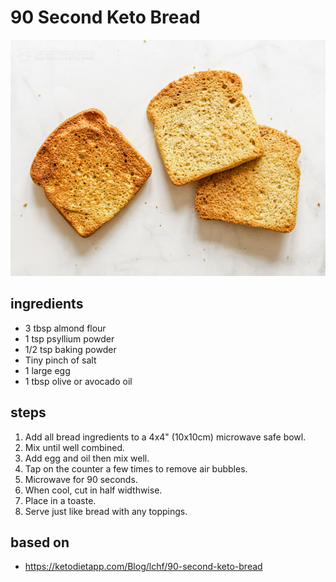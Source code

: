 # 90 Second Keto Bread

![90 Second Keto Bread](images/90-second-bread.jpg)

## ingredients

- 3 tbsp almond flour
- 1 tsp psyllium powder
- 1/2 tsp baking powder
- Tiny pinch of salt
- 1 large egg
- 1 tbsp olive or avocado oil

## steps

1. Add all bread ingredients to a 4x4" (10x10cm) microwave safe bowl.
2. Mix until well combined.
3. Add egg and oil then mix well.
4. Tap on the counter a few times to remove air bubbles.
5. Microwave for 90 seconds.
6. When cool, cut in half widthwise.
7. Place in a toaste.
8. Serve just like bread with any toppings.

## based on

- https://ketodietapp.com/Blog/lchf/90-second-keto-bread

